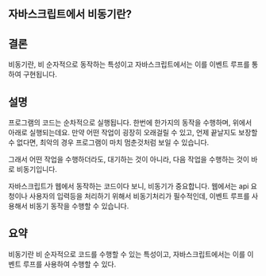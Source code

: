 ## 자바스크립트에서 비동기란?

## 결론

비동기란, 비 순자적으로 동작하는 특성이고 자바스크립트에서는 이를 이벤트 루프를 통하여 구현됩니다.

## 설명

프로그램의 코드는 순차적으로 실행됩니다.
한번에 한가지의 동작을 수행하며, 위에서 아래로 실행되는데요.
만약 어떤 작업이 굉장히 오래걸릴 수 있고, 언제 끝날지도 보장할 수 없다면, 최악의 경우 프로그램이 마치 멈춘것처럼 보일 수 있습니다.

그래서 어떤 작업을 수행하더라도, 대기하는 것이 아니라, 다음 작업을 수행하는 것이 바로 비동기입니다.

자바스크립트가 웹에서 동작하는 코드이다 보니, 비동기가 중요합니다.
웹에서는 api 요청이나 사용자의 입력등을 처리하기 위해서 비동기처리가 필수적인데, 이벤트 루프를 사용해서 비동기 동작을 수행할 수 있습니다.

## 요약

비동기란 비 순자적으로 코드를 수행할 수 있는 특성이고, 자바스크립트에서는 이를 이벤트 루프를 사용하여 수행할 수 있다.
